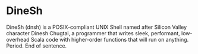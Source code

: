 # DineSh
DineSh (dnsh) is a POSIX-compliant UNIX Shell named after Silicon Valley character Dinesh Chugtai, a programmer that writes sleek, performant, low-overhead Scala code with higher-order functions that will run on anything. Period. End of sentence.
